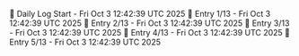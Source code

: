 📅 Daily Log Start - Fri Oct  3 12:42:39 UTC 2025
📌 Entry 1/13 - Fri Oct  3 12:42:39 UTC 2025
📌 Entry 2/13 - Fri Oct  3 12:42:39 UTC 2025
📌 Entry 3/13 - Fri Oct  3 12:42:39 UTC 2025
📌 Entry 4/13 - Fri Oct  3 12:42:39 UTC 2025
📌 Entry 5/13 - Fri Oct  3 12:42:39 UTC 2025
